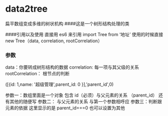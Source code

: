 # data2tree
扁平数组变成多维的树状机构
####这是一个树形结构处理的类

####引用以及使用
直接用 es6 来引用 import Tree from ‘地址’
使用的时候直接 new Tree（data, correlation, rootCorrelation）

### 参数

data：你要转成树形结构的数据
correlation: 每一项与其父级的关系
rootCorrelation： 根节点的判断

([{id: 1,name: '超级管理',parent_id: 0 }],'parent_id',0)

参数一：数组里面是一个对象 包含 id（必须）与父元素的关系 （parent_id） 还有其他的随便写
参数二： 与父元素的关系 与第一个参数相呼应
参数三：判断跟元素的依据 这里显示的是 parent_id===0 也可以设置为其他
